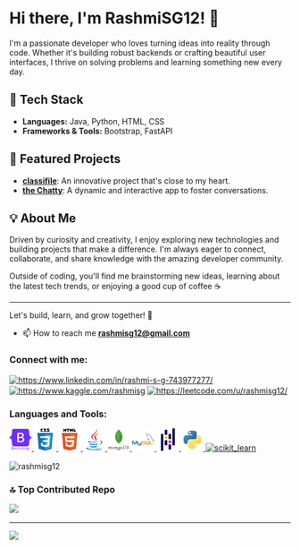# Hi there, I'm RashmiSG12! 👋

I'm a passionate developer who loves turning ideas into reality through code. Whether it's building robust backends or crafting beautiful user interfaces, I thrive on solving problems and learning something new every day.

## 🚀 Tech Stack
- **Languages:** Java, Python, HTML, CSS
- **Frameworks & Tools:** Bootstrap, FastAPI

## 🌟 Featured Projects
- **[classifile](#)**: An innovative project that's close to my heart.
- **[the Chatty](#)**: A dynamic and interactive app to foster conversations.

## 💡 About Me
Driven by curiosity and creativity, I enjoy exploring new technologies and building projects that make a difference. I'm always eager to connect, collaborate, and share knowledge with the amazing developer community.

Outside of coding, you'll find me brainstorming new ideas, learning about the latest tech trends, or enjoying a good cup of coffee ☕

---

Let's build, learn, and grow together! 🚀
- 📫 How to reach me **rashmisg12@gmail.com**

<h3 align="left">Connect with me:</h3>
<p align="left">
<a href="https://linkedin.com/in/https://www.linkedin.com/in/rashmi-s-g-743977277/" target="blank"><img align="center" src="https://raw.githubusercontent.com/rahuldkjain/github-profile-readme-generator/master/src/images/icons/Social/linked-in-alt.svg" alt="https://www.linkedin.com/in/rashmi-s-g-743977277/" height="30" width="40" /></a>
<a href="https://kaggle.com/https://www.kaggle.com/rashmisg" target="blank"><img align="center" src="https://raw.githubusercontent.com/rahuldkjain/github-profile-readme-generator/master/src/images/icons/Social/kaggle.svg" alt="https://www.kaggle.com/rashmisg" height="30" width="40" /></a>
<a href="https://www.leetcode.com/https://leetcode.com/u/rashmisg12/" target="blank"><img align="center" src="https://raw.githubusercontent.com/rahuldkjain/github-profile-readme-generator/master/src/images/icons/Social/leet-code.svg" alt="https://leetcode.com/u/rashmisg12/" height="30" width="40" /></a>
</p>

<h3 align="left">Languages and Tools:</h3>
<p align="left"> <a href="https://getbootstrap.com" target="_blank" rel="noreferrer"> <img src="https://raw.githubusercontent.com/devicons/devicon/master/icons/bootstrap/bootstrap-plain-wordmark.svg" alt="bootstrap" width="40" height="40"/> </a> <a href="https://www.w3schools.com/css/" target="_blank" rel="noreferrer"> <img src="https://raw.githubusercontent.com/devicons/devicon/master/icons/css3/css3-original-wordmark.svg" alt="css3" width="40" height="40"/> </a> <a href="https://www.w3.org/html/" target="_blank" rel="noreferrer"> <img src="https://raw.githubusercontent.com/devicons/devicon/master/icons/html5/html5-original-wordmark.svg" alt="html5" width="40" height="40"/> </a> <a href="https://www.java.com" target="_blank" rel="noreferrer"> <img src="https://raw.githubusercontent.com/devicons/devicon/master/icons/java/java-original.svg" alt="java" width="40" height="40"/> </a> <a href="https://www.mongodb.com/" target="_blank" rel="noreferrer"> <img src="https://raw.githubusercontent.com/devicons/devicon/master/icons/mongodb/mongodb-original-wordmark.svg" alt="mongodb" width="40" height="40"/> </a> <a href="https://www.mysql.com/" target="_blank" rel="noreferrer"> <img src="https://raw.githubusercontent.com/devicons/devicon/master/icons/mysql/mysql-original-wordmark.svg" alt="mysql" width="40" height="40"/> </a> <a href="https://pandas.pydata.org/" target="_blank" rel="noreferrer"> <img src="https://raw.githubusercontent.com/devicons/devicon/2ae2a900d2f041da66e950e4d48052658d850630/icons/pandas/pandas-original.svg" alt="pandas" width="40" height="40"/> </a> <a href="https://www.python.org" target="_blank" rel="noreferrer"> <img src="https://raw.githubusercontent.com/devicons/devicon/master/icons/python/python-original.svg" alt="python" width="40" height="40"/> </a> <a href="https://scikit-learn.org/" target="_blank" rel="noreferrer"> <img src="https://upload.wikimedia.org/wikipedia/commons/0/05/Scikit_learn_logo_small.svg" alt="scikit_learn" width="40" height="40"/> </a> </p>

<p><img align="center" src="https://github-readme-stats.vercel.app/api/top-langs?username=rashmisg12&show_icons=true&locale=en&layout=compact" alt="rashmisg12" /></p>


### 🔝 Top Contributed Repo
![](https://github-contributor-stats.vercel.app/api?username=rashmisg12&limit=5&theme=dark&combine_all_yearly_contributions=true)

---
[![](https://visitcount.itsvg.in/api?id=rashmisg12&icon=0&color=0)](https://visitcount.itsvg.in)

<!-- Proudly created with GPRM ( https://gprm.itsvg.in ) -->


<!--
**RashmiSG12/RashmiSG12** is a ✨ _special_ ✨ repository because its `README.md` (this file) appears on your GitHub profile.

Here are some ideas to get you started:

- 🔭 I’m currently working on ...
- 🌱 I’m currently learning ...
- 👯 I’m looking to collaborate on ...
- 🤔 I’m looking for help with ...
- 💬 Ask me about ...
- 📫 How to reach me: ...
- 😄 Pronouns: ...
- ⚡ Fun fact: ...
-->
